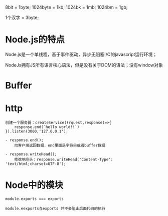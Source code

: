 8bit = 1byte;
1024byte = 1kb;
1024bk = 1mb;
1024bm = 1gb;

1个汉字 = 3byte;
# Node.js的特点
Node.js是一个单线程，基于事件驱动，异步无阻塞I/O的javascript运行环境；

NodeJs拥有JS所有语言核心语法，但是没有关于DOM的语法；没有window对象
# Buffer


# http

    创建一个服务器：createService((rquest,response)=>{
        response.end(`hello world!!`)
    }).listen(3000,'127.0.0.1');

    - response.end();
        向客户端返回数据，end里面是字符串或者buffer数据

    - response.writeHead();
        修改响应头；response.writeHead('Content-Type': 'text/html;charset=UTF-8');

#  Node中的模块

    module.exports === exports

    module.eexports与exports 并不会阻止后面代码的执行
    